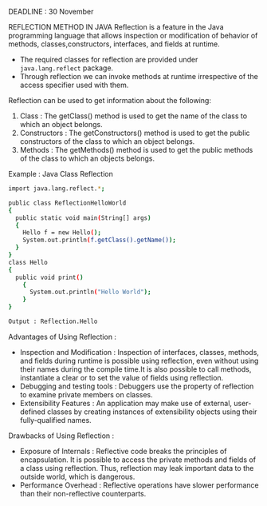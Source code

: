 DEADLINE : 30 November

REFLECTION METHOD IN JAVA
Reflection is a feature in the Java programming language that allows inspection or modification of behavior of methods, classes,constructors, interfaces, and fields at runtime.<br/>
* The required classes for reflection are provided under `java.lang.reflect` package.
* Through reflection we can invoke methods at runtime irrespective of the access specifier used with them.

Reflection can be used to get information about the following:
1.  Class : The getClass() method is used to get the name of the class to which an object belongs.
1.  Constructors : The getConstructors() method is used to get the public constructors of the class to which an object belongs.
1.  Methods : The getMethods() method is used to get the public methods of the class to which an objects belongs.


Example : Java Class Reflection

```bash
import java.lang.reflect.*;

public class ReflectionHelloWorld
{
  public static void main(String[] args)
  {
    Hello f = new Hello();
    System.out.println(f.getClass().getName());
  }
}
class Hello
{
  public void print()
    {
      System.out.println("Hello World");
    }
}
```
```bash
Output : Reflection.Hello
```

 Advantages of Using Reflection :
* Inspection and Modification : Inspection of interfaces, classes, methods, and fields during runtime is possible using reflection, even without using their names during the compile time.It is also possible to call methods, instantiate a clear or to set the value of fields using reflection.
* Debugging and testing tools : Debuggers use the property of reflection to examine private members on classes.
* Extensibility Features : An application may make use of external, user-defined classes by creating instances of extensibility objects using their fully-qualified names.

 Drawbacks of Using Reflection :
* Exposure of Internals : Reflective code breaks the principles of encapsulation. It is possible to access the private methods and fields of a class using reflection. Thus, reflection may leak important data to the outside world, which is dangerous.
* Performance Overhead : Reflective operations have slower performance than their non-reflective counterparts.
